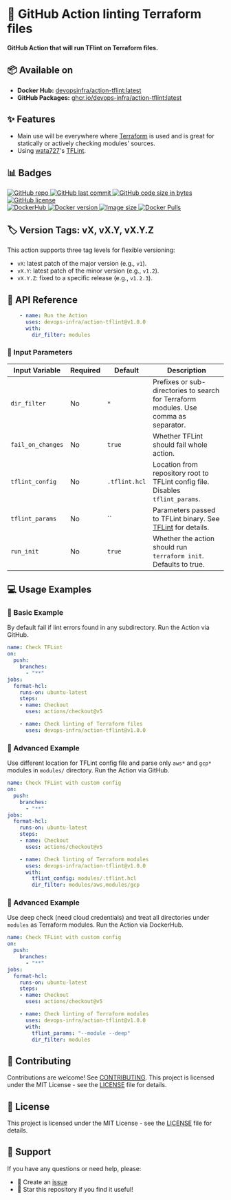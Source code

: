 # 🚀 GitHub Action linting Terraform files
**GitHub Action that will run TFlint on Terraform files.**


## 📦 Available on
- **Docker Hub:** [devopsinfra/action-tflint:latest](https://hub.docker.com/repository/docker/devopsinfra/action-tflint)
- **GitHub Packages:** [ghcr.io/devops-infra/action-tflint:latest](https://github.com/orgs/devops-infra/packages/container/package/action-tflint)


## ✨ Features
- Main use will be everywhere where [Terraform](https://github.com/hashicorp/terraform) is used and is great for statically or actively checking modules' sources.
- Using [wata727](https://github.com/wata727)'s [TFLint](https://github.com/terraform-linters/tflint).


## 📊 Badges
[
![GitHub repo](https://img.shields.io/badge/GitHub-devops--infra%2Faction--tflint-blueviolet.svg?style=plastic&logo=github)
![GitHub last commit](https://img.shields.io/github/last-commit/devops-infra/action-tflint?color=blueviolet&logo=github&style=plastic&label=Last%20commit)
![GitHub code size in bytes](https://img.shields.io/github/languages/code-size/devops-infra/action-tflint?color=blueviolet&label=Code%20size&style=plastic&logo=github)
![GitHub license](https://img.shields.io/github/license/devops-infra/action-tflint?color=blueviolet&logo=github&style=plastic&label=License)
](https://github.com/devops-infra/action-tflint "shields.io")
<br>
[
![DockerHub](https://img.shields.io/badge/DockerHub-devopsinfra%2Faction--tflint-blue.svg?style=plastic&logo=docker)
![Docker version](https://img.shields.io/docker/v/devopsinfra/action-tflint?color=blue&label=Version&logo=docker&style=plastic&sort=semver)
![Image size](https://img.shields.io/docker/image-size/devopsinfra/action-tflint/latest?label=Image%20size&style=plastic&logo=docker)
![Docker Pulls](https://img.shields.io/docker/pulls/devopsinfra/action-tflint?color=blue&label=Pulls&logo=docker&style=plastic)
](https://hub.docker.com/r/devopsinfra/action-tflint "shields.io")


## 🏷️ Version Tags: vX, vX.Y, vX.Y.Z
This action supports three tag levels for flexible versioning:
- `vX`: latest patch of the major version (e.g., `v1`).
- `vX.Y`: latest patch of the minor version (e.g., `v1.2`).
- `vX.Y.Z`: fixed to a specific release (e.g., `v1.2.3`).


## 📖 API Reference
```yaml
    - name: Run the Action
      uses: devops-infra/action-tflint@v1.0.0
      with:
        dir_filter: modules
```


### 🔧 Input Parameters
| Input Variable    | Required | Default       | Description                                                                                                |
|-------------------|----------|---------------|------------------------------------------------------------------------------------------------------------|
| `dir_filter`      | No       | `*`           | Prefixes or sub-directories to search for Terraform modules. Use comma as separator.                       |
| `fail_on_changes` | No       | `true`        | Whether TFLint should fail whole action.                                                                   |
| `tflint_config`   | No       | `.tflint.hcl` | Location from repository root to TFLint config file. Disables `tflint_params`.                             |
| `tflint_params`   | No       | ``            | Parameters passed to TFLint binary. See [TFLint](https://github.com/terraform-linters/tflint) for details. |
| `run_init`        | No       | `true`        | Whether the action should run `terraform init`. Defaults to true.                                          |


## 💻 Usage Examples

### 📝 Basic Example
By default fail if lint errors found in any subdirectory. Run the Action via GitHub.
```yaml
name: Check TFLint
on:
  push:
    branches:
      - "**"
jobs:
  format-hcl:
    runs-on: ubuntu-latest
    steps:
    - name: Checkout
      uses: actions/checkout@v5

    - name: Check linting of Terraform files
      uses: devops-infra/action-tflint@v1.0.0
```

### 🔀 Advanced Example
Use different location for TFLint config file and parse only `aws*` and `gcp*` modules in `modules/` directory. Run the Action via GitHub.
```yaml
name: Check TFLint with custom config
on:
  push:
    branches:
      - "**"
jobs:
  format-hcl:
    runs-on: ubuntu-latest
    steps:
    - name: Checkout
      uses: actions/checkout@v5

    - name: Check linting of Terraform modules
      uses: devops-infra/action-tflint@v1.0.0
      with:
        tflint_config: modules/.tflint.hcl
        dir_filter: modules/aws,modules/gcp
```

### 🔀 Advanced Example
Use deep check (need cloud credentials) and treat all directories under `modules` as Terraform modules. Run the Action via DockerHub.
```yaml
name: Check TFLint with custom config
on:
  push:
    branches:
      - "**"
jobs:
  format-hcl:
    runs-on: ubuntu-latest
    steps:
    - name: Checkout
      uses: actions/checkout@v5

    - name: Check linting of Terraform modules
      uses: devops-infra/action-tflint@v1.0.0
      with:
        tflint_params: "--module --deep"
        dir_filter: modules
```


## 🤝 Contributing
Contributions are welcome! See [CONTRIBUTING](https://github.com/devops-infra/.github/blob/master/CONTRIBUTING.md).
This project is licensed under the MIT License - see the [LICENSE](LICENSE) file for details.


## 📄 License
This project is licensed under the MIT License - see the [LICENSE](LICENSE) file for details.


## 💬 Support
If you have any questions or need help, please:
- 📝 Create an [issue](https://github.com/devops-infra/action-tflint/issues)
- 🌟 Star this repository if you find it useful!
